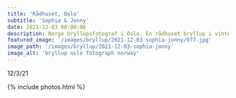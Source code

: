 ```yaml
---
title: 'Rådhuset, Oslo'
subtitle: 'Sophia & Jonny'
date: 2021-12-03 00:00:00
description: Norge bryllupsfotograf i Oslo. En rådhuset bryllup i vinter. 
featured_image: '/images/bryllup/2021-12-03-sophia-jonny/077.jpg'
image_path: '/images/bryllup/2021-12-03-sophia-jonny'
image_alt: 'bryllup oslo fotograph norway'
---
```

12/3/21
<!-- DO NOT EDIT BELOW -->
{% include photos.html %}
